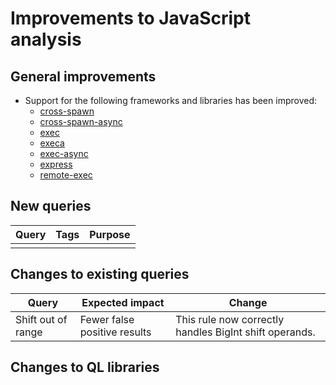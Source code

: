 # Improvements to JavaScript analysis

## General improvements

* Support for the following frameworks and libraries has been improved:
  - [cross-spawn](https://www.npmjs.com/package/cross-spawn)
  - [cross-spawn-async](https://www.npmjs.com/package/cross-spawn-async)
  - [exec](https://www.npmjs.com/package/exec)
  - [execa](https://www.npmjs.com/package/execa)
  - [exec-async](https://www.npmjs.com/package/exec-async)
  - [express](https://www.npmjs.com/package/express)
  - [remote-exec](https://www.npmjs.com/package/remote-exec)
  
## New queries

| **Query** | **Tags** | **Purpose** |
|-----------|----------|-------------|
|           |          |             |

## Changes to existing queries

| **Query**                      | **Expected impact**          | **Change**                                                                |
|--------------------------------|------------------------------|---------------------------------------------------------------------------|
| Shift out of range | Fewer false positive results | This rule now correctly handles BigInt shift operands. |

## Changes to QL libraries

